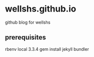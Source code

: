 # wellshs.github.io

github blog for wellshs


## prerequisites
rbenv local 3.3.4
gem install jekyll bundler
